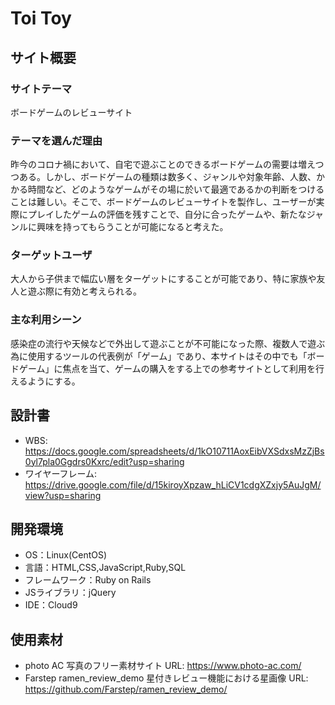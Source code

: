 # Toi Toy

## サイト概要
### サイトテーマ
ボードゲームのレビューサイト

### テーマを選んだ理由
昨今のコロナ禍において、自宅で遊ぶことのできるボードゲームの需要は増えつつある。しかし、ボードゲームの種類は数多く、ジャンルや対象年齢、人数、かかる時間など、どのようなゲームがその場に於いて最適であるかの判断をつけることは難しい。そこで、ボードゲームのレビューサイトを製作し、ユーザーが実際にプレイしたゲームの評価を残すことで、自分に合ったゲームや、新たなジャンルに興味を持ってもらうことが可能になると考えた。

### ターゲットユーザ
大人から子供まで幅広い層をターゲットにすることが可能であり、特に家族や友人と遊ぶ際に有効と考えられる。

### 主な利用シーン
感染症の流行や天候などで外出して遊ぶことが不可能になった際、複数人で遊ぶ為に使用するツールの代表例が「ゲーム」であり、本サイトはその中でも「ボードゲーム」に焦点を当て、ゲームの購入をする上での参考サイトとして利用を行えるようにする。

## 設計書
- WBS: https://docs.google.com/spreadsheets/d/1kO10711AoxEibVXSdxsMzZjBs0yl7pla0Ggdrs0Kxrc/edit?usp=sharing
- ワイヤーフレーム: https://drive.google.com/file/d/15kiroyXpzaw_hLiCV1cdgXZxjy5AuJgM/view?usp=sharing

## 開発環境
- OS：Linux(CentOS)
- 言語：HTML,CSS,JavaScript,Ruby,SQL
- フレームワーク：Ruby on Rails
- JSライブラリ：jQuery
- IDE：Cloud9

## 使用素材
- photo AC 写真のフリー素材サイト  URL: https://www.photo-ac.com/
- Farstep ramen_review_demo 星付きレビュー機能における星画像  URL: https://github.com/Farstep/ramen_review_demo/
